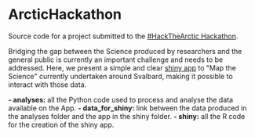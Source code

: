 # ArcticHackathon
Source code for a project submitted to the [ #HackTheArctic Hackathon](https://hackthearctic.com/). 

Bridging the gap between the Science produced by researchers and the general public is currently an important challenge and needs to be addressed. Here, we present a simple and clear [shiny app](https://robert-schlegel.shinyapps.io/svalbard/) to "Map the Science" currently undertaken around Svalbard, making it possible to interact with those data.

**- analyses:** all the Python code used to process and analyse the data available on the App.
**- data_for_shiny:** link between the data produced in the analyses folder and the app in the shiny folder.
**- shiny:** all the R code for the creation of the shiny app. 

